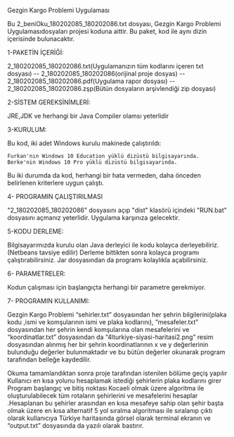 Gezgin Kargo Problemi Uygulaması

Bu 2_beniOku_180202085_180202086.txt dosyası, Gezgin Kargo Problemi Uygulamasıdosyaları projesi koduna aittir. 
Bu paket, kod ile aynı dizin içerisinde bulunacaktır.

1-PAKETİN İÇERİĞİ:

2_180202085_180202086.txt(Uygulamanızın tüm kodlarını içeren txt dosyası) -- 2_180202085_180202086(orijinal proje dosyas) --
2_180202085_180202086.pdf(Uygulama rapor dosyası)  --  2_180202085_180202086.zşp(Bütün dosyaların arşivlendiği zip dosyası)

2-SİSTEM GEREKSİNİMLERİ:

JRE,JDK ve herhangi bir Java Compiler olamsı yeterlidir 

3-KURULUM:

Bu kod, iki adet Windows kurulu makinede çalıştırıldı:

    Furkan'nın Windows 10 Education yüklü dizüstü bilgisayarında.
    Berke'nin Windows 10 Pro yüklü dizüstü bilgisayarında.

Bu iki durumda da kod, herhangi bir hata vermeden, daha önceden belirlenen kriterlere uygun çalıştı.


4- PROGRAMIN ÇALIŞTIRILMASI

"2_180202085_180202086" dosyasını açıp "dist" klasörü içindeki  "RUN.bat" dosyasını açmanız yeterlidir.
Uygulama karşınıza gelecektir.


5-KODU DERLEME:

Bilgisayarımızda kurulu olan Java  derleyici ile kodu kolayca derleyebiliriz.(Netbeans tavsiye edilir)
Derleme bittikten sonra kolayca programı çalıştırabilirsiniz.
Jar dosyasından da programı kolaylıkla açabilirsiniz.

6- PARAMETRELER:

Kodun çalışması için başlangıçta herhangi bir parametre gerekmiyor.


7- PROGRAMIN KULLANIMI:

Gezgin Kargo Problemi “sehirler.txt” dosyasından  her şehrin  bilgilerini(plaka kodu ,ismi ve komşularının
 ismi ve plaka kodlarını), ”mesafeler.txt” dosyasından her şehrin kendi komşularına olan mesafelerini ve
 “koordinatlar.txt” dosyasından da “4lturkiye-siyasi-haritasi2.png” resim  dosyasından alınmış  her bir
 şehrin  koordinatlarının x ve y değerlerinin bulunduğu  değerler bulunmaktadır ve bu bütün değerler
 okunarak program tarafından belleğe kaydedilir.

Okuma tamamlandıktan sonra proje tarafından istenilen bölüme geçiş yapılır  Kullanıcı  en kısa yolunu
 hesaplamak istediği şehirlerin plaka kodlarını girer  Program başlangıç ve bitiş noktası Kocaeli olmak 
üzere algoritma ile  oluşturulabilecek tüm rotaların şehirlerini ve mesafelerini hesaplar .Hesaplanan bu 
şehirler arasından en kısa mesafeye sahip olan şehir başta olmak  üzere en kısa alternatif 5 yol sıralma
 algoritması ile sıralanıp çıktı olarak kullanıcıya Türkiye  haritasında görsel olarak terminal  ekranın 
 ve “output.txt” dosyasında  da yazılı olarak bastırır.









